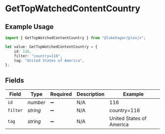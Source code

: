 # GetTopWatchedContentCountry

## Example Usage

```typescript
import { GetTopWatchedContentCountry } from "@lukehagar/plexjs";

let value: GetTopWatchedContentCountry = {
    id: 116,
    filter: "country=116",
    tag: "United States of America",
};
```

## Fields

| Field                    | Type                     | Required                 | Description              | Example                  |
| ------------------------ | ------------------------ | ------------------------ | ------------------------ | ------------------------ |
| `id`                     | *number*                 | :heavy_minus_sign:       | N/A                      | 116                      |
| `filter`                 | *string*                 | :heavy_minus_sign:       | N/A                      | country=116              |
| `tag`                    | *string*                 | :heavy_minus_sign:       | N/A                      | United States of America |